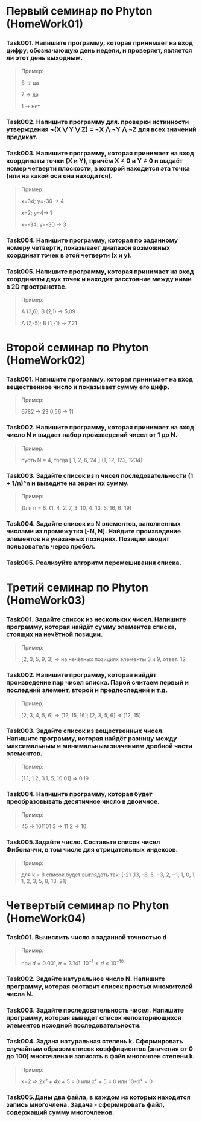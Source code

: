 # Первый семинар по Phyton (HomeWork01)
### Task001. Напишите программу, которая принимает на вход цифру, обозначающую день недели, и проверяет, является ли этот день выходным.
> Пример:
> 
> 6 -> да
> 
> 7 -> да
> 
> 1 -> нет

### Task002. Напишите программу для. проверки истинности утверждения ¬(X ⋁ Y ⋁ Z) = ¬X ⋀ ¬Y ⋀ ¬Z для всех значений предикат.

### Task003. Напишите программу, которая принимает на вход координаты точки (X и Y), причём X ≠ 0 и Y ≠ 0 и выдаёт номер четверти плоскости, в которой находится эта точка (или на какой оси она находится).
> Пример:
> 
> x=34; y=-30 -> 4
> 
> x=2; y=4-> 1
> 
> x=-34; y=-30 -> 3

### Task004. Напишите программу, которая по заданному номеру четверти, показывает диапазон возможных координат точек в этой четверти (x и y).

### Task005. Напишите программу, которая принимает на вход координаты двух точек и находит расстояние между ними в 2D пространстве.
> Пример:
> 
> A (3,6); B (2,1) -> 5,09
> 
> A (7,-5); B (1,-1) -> 7,21



# Второй семинар по Phyton (HomeWork02)
### Task001. Напишите программу, которая принимает на вход вещественное число и показывает сумму его цифр.
> Пример:
>    
> 6782 -> 23
> 0,56 -> 11

### Task002. Напишите программу, которая принимает на вход число N и выдает набор произведений чисел от 1 до N.
> Пример:
>    
> пусть N = 4, тогда [ 1, 2, 6, 24 ] (1, 1*2, 1*2*3, 1*2*3*4)

### Task003. Задайте список из n чисел последовательности (1 + 1/n)^n и выведите на экран их сумму.
> Пример:
>    
> Для n = 6: {1: 4, 2: 7, 3: 10, 4: 13, 5: 16, 6: 19}

### Task004. Задайте список из N элементов, заполненных числами из промежутка [-N, N]. Найдите произведение элементов на указанных позициях. Позиции вводит пользователь через пробел.

### Task005. Реализуйте алгоритм перемешивания списка.



# Третий семинар по Phyton (HomeWork03)
### Task001. Задайте список из нескольких чисел. Напишите программу, которая найдёт сумму элементов списка, стоящих на нечётной позиции.
> Пример:
>    
> [2, 3, 5, 9, 3] -> на нечётных позициях элементы 3 и 9, ответ: 12

### Task002. Напишите программу, которая найдёт произведение пар чисел списка. Парой считаем первый и последний элемент, второй и предпоследний и т.д.
> Пример:
>    
> [2, 3, 4, 5, 6] => [12, 15, 16];
> [2, 3, 5, 6] => [12, 15]

### Task003. Задайте список из вещественных чисел. Напишите программу, которая найдёт разницу между максимальным и минимальным значением дробной части элементов.
> Пример:
>    
> [1.1, 1.2, 3.1, 5, 10.01] => 0.19

### Task004. Напишите программу, которая будет преобразовывать десятичное число в двоичное.
> Пример:
>    
> 45 -> 101101
> 3 -> 11
> 2 -> 10

### Task005.Задайте число. Составьте список чисел Фибоначчи, в том числе для отрицательных индексов.
> Пример:
>
> для k = 8 список будет выглядеть так: [-21 ,13, -8, 5, −3, 2, −1, 1, 0, 1, 1, 2, 3, 5, 8, 13, 21]



# Четвертый семинар по Phyton (HomeWork04)
### Task001. Вычислить число c заданной точностью d
> Пример:
>    
> при $d = 0.001, π = 3.141.$    $10^{-1} ≤ d ≤10^{-10}$

### Task002. Задайте натуральное число N. Напишите программу, которая составит список простых множителей числа N.

### Task003. Задайте последовательность чисел. Напишите программу, которая выведет список неповторяющихся элементов исходной последовательности.

### Task004. Задана натуральная степень k. Сформировать случайным образом список коэффициентов (значения от 0 до 100) многочлена и записать в файл многочлен степени k.
> Пример:
>    
> k=2 => 2*x² + 4*x + 5 = 0 или x² + 5 = 0 или 10*x² = 0

### Task005.Даны два файла, в каждом из которых находится запись многочлена. Задача - сформировать файл, содержащий сумму многочленов.
